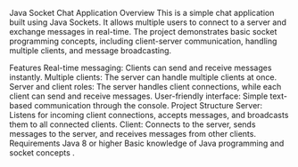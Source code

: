 Java Socket Chat Application
Overview
This is a simple chat application built using Java Sockets. It allows multiple users to connect to a server and exchange messages in real-time. The project demonstrates basic socket programming concepts, including client-server communication, handling multiple clients, and message broadcasting.

Features
Real-time messaging: Clients can send and receive messages instantly.
Multiple clients: The server can handle multiple clients at once.
Server and client roles: The server handles client connections, while each client can send and receive messages.
User-friendly interface: Simple text-based communication through the console.
Project Structure
Server: Listens for incoming client connections, accepts messages, and broadcasts them to all connected clients.
Client: Connects to the server, sends messages to the server, and receives messages from other clients.
Requirements
Java 8 or higher
Basic knowledge of Java programming and socket concepts
.